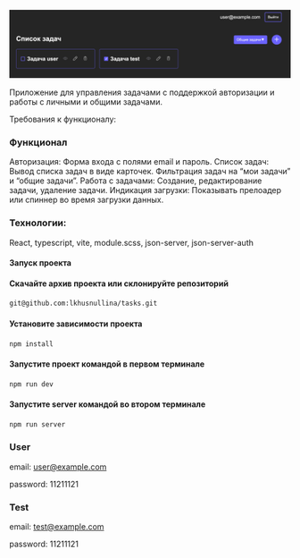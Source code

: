 ![alt text](image.png)

Приложение для управления задачами с поддержкой авторизации и работы с личными и общими задачами.

Требования к функционалу:


### Функционал
Авторизация:
Форма входа с полями email и пароль.
Список задач:
Вывод списка задач в виде карточек.
Фильтрация задач на “мои задачи” и “общие задачи”.
Работа с задачами:
Создание, редактирование задачи, удаление задачи.
Индикация загрузки:
Показывать прелоадер или спиннер во время загрузки данных.

### Технологии: 
React, typescript, vite, module.scss, json-server, json-server-auth

#### Запуск проекта

#### Скачайте архив проекта или склонируйте репозиторий

```sh
git@github.com:lkhusnullina/tasks.git
```

#### Установите зависимости проекта

```sh
npm install
```
#### Запустите проект командой в первом терминале

```sh
npm run dev
```
#### Запустите server командой во втором терминале

```sh
npm run server
```

### User

email: <user@example.com>

password: 11211121

### Test

email: <test@example.com>

password: 11211121
